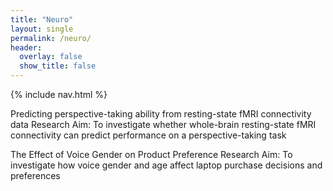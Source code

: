 ```yaml
---
title: "Neuro"
layout: single
permalink: /neuro/
header:
  overlay: false
  show_title: false
---
```


{% include nav.html %}

Predicting perspective-taking ability from resting-state fMRI connectivity data
Research Aim: To investigate whether whole-brain resting-state fMRI connectivity can predict performance on a perspective-taking task

The Effect of Voice Gender on Product Preference
Research Aim: To investigate how voice gender and age affect laptop purchase decisions and preferences



